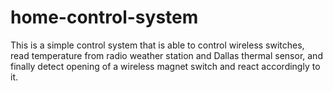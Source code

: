 # home-control-system
This is a simple control system that is able to control wireless switches,
read temperature from radio weather station and Dallas thermal sensor,
and finally detect opening of a wireless magnet switch and react accordingly to it.
